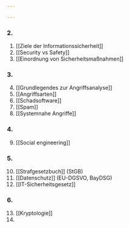 ```yaml
---

---
```

### 2.
1. [[Ziele der Informationssicherheit]]
2. [[Security vs Safety]]
3. [[Einordnung von Sicherheitsmaßnahmen]]

### 3.
4. [[Grundlegendes zur Angriffsanalyse]]
5. [[Angriffsarten]]
6. [[Schadsoftware]]
7. [[Spam]]
8. [[Systemnahe Angriffe]]

### 4.
9. [[Social engineering]]

### 5. 
10. [[Strafgesetzbuch]] (StGB)
11. [[Datenschutz]] (EU-DGSVO, BayDSG)
12. [[IT-Sicherheitsgesetz]]

### 6.
13. [[Kryptologie]]
14. 